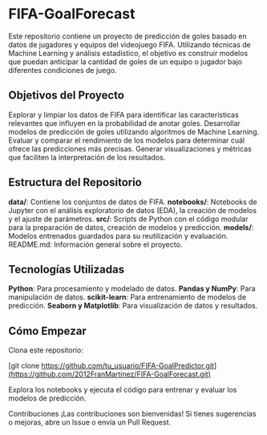 # FIFA-GoalForecast

Este repositorio contiene un proyecto de predicción de goles basado en datos de jugadores y equipos del videojuego FIFA. Utilizando técnicas de Machine Learning y análisis estadístico, el objetivo es construir modelos que puedan anticipar la cantidad de goles de un equipo o jugador bajo diferentes condiciones de juego.

## Objetivos del Proyecto
Explorar y limpiar los datos de FIFA para identificar las características relevantes que influyen en la probabilidad de anotar goles.
Desarrollar modelos de predicción de goles utilizando algoritmos de Machine Learning.
Evaluar y comparar el rendimiento de los modelos para determinar cuál ofrece las predicciones más precisas.
Generar visualizaciones y métricas que faciliten la interpretación de los resultados.
## Estructura del Repositorio
**data/**: Contiene los conjuntos de datos de FIFA.
**notebooks/**: Notebooks de Jupyter con el análisis exploratorio de datos (EDA), la creación de modelos y el ajuste de parámetros.
**src/**: Scripts de Python con el código modular para la preparación de datos, creación de modelos y predicción.
**models/**: Modelos entrenados guardados para su reutilización y evaluación.
README.md: Información general sobre el proyecto.

## Tecnologías Utilizadas
**Python**: Para procesamiento y modelado de datos.
**Pandas y NumPy**: Para manipulación de datos.
**scikit-learn**: Para entrenamiento de modelos de predicción.
**Seaborn y Matplotlib**: Para visualización de datos y resultados.

## Cómo Empezar
Clona este repositorio:

[git clone https://github.com/tu_usuario/FIFA-GoalPredictor.git](https://github.com/2012FranMartinez/FIFA-GoalForecast.git)

Explora los notebooks y ejecuta el código para entrenar y evaluar los modelos de predicción.

Contribuciones
¡Las contribuciones son bienvenidas! Si tienes sugerencias o mejoras, abre un Issue o envía un Pull Request.
